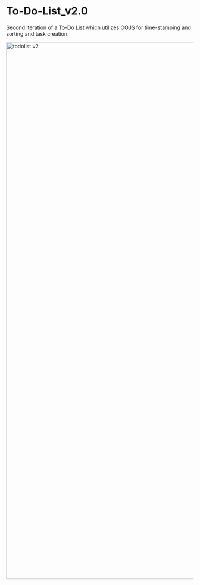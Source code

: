 # To-Do-List_v2.0
Second iteration of a To-Do List which utilizes OOJS for time-stamping and sorting and task creation. 

<img width="1439" alt="todolist v2" src="https://user-images.githubusercontent.com/41505038/51759098-ac4cd880-2084-11e9-8b80-2d5863c6c264.png">
